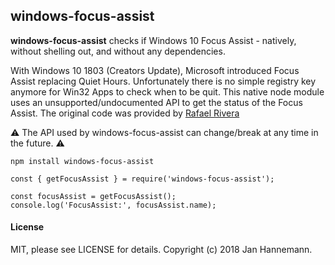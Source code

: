 
## windows-focus-assist
**windows-focus-assist** checks if Windows 10 Focus Assist - natively, without shelling out, and without any dependencies. 

With Windows 10 1803 (Creators Update), Microsoft introduced Focus Assist replacing Quiet Hours. Unfortunately there is no simple registry key anymore for Win32 Apps to check when to be quit. This native node module uses an unsupported/undocumented API to get the status of the Focus Assist. The original code was provided by [Rafael Rivera](https://github.com/riverar)

⚠ The API used by windows-focus-assist can change/break at any time in the future. ⚠

```
npm install windows-focus-assist
```

```
const { getFocusAssist } = require('windows-focus-assist');

const focusAssist = getFocusAssist();
console.log('FocusAssist:', focusAssist.name);
```

#### License
MIT, please see LICENSE for details. Copyright (c) 2018 Jan Hannemann.

